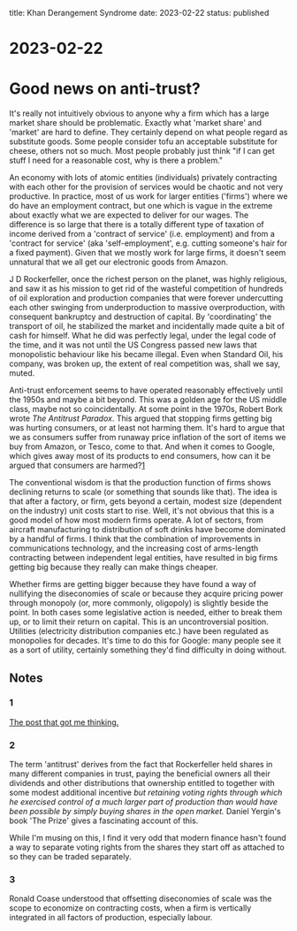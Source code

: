 title: Khan Derangement Syndrome
date: 2023-02-22
status: published

# 2023-02-22
# Good news on anti-trust?

It's really not intuitively obvious to anyone why a firm which has a large market share
should be problematic. 
Exactly what 'market share' and 'market' are hard to define. 
They certainly depend on what people regard as substitute goods. 
Some people consider tofu an acceptable substitute for cheese, others not so much.
Most  people probably just think "if I can get stuff I need for a reasonable cost, why is there a problem."

An economy with lots of atomic entities (individuals) privately contracting with each other 
for the provision of services would be chaotic and not very productive. In practice, most of us work for larger entities ('firms') where we do have an employment contract, but one which is vague in the extreme about exactly what we are expected to deliver for our wages.
The difference is so large that there is a totally different type of taxation of income derived from a 'contract of service' (i.e. employment) and from a 'contract for service' (aka 'self-employment', e.g. cutting someone's hair for a fixed payment). Given that we mostly work for large firms, it doesn't seem unnatural that we all get our electronic goods from Amazon.

J D Rockerfeller, once the richest person on the planet, was highly religious, and saw it as his mission to get rid of the wasteful competition of hundreds of oil exploration and production companies that were forever undercutting each other swinging from underproduction to massive overproduction, with consequent bankruptcy and destruction of capital. By 'coordinating' the transport of oil, he stabilized the market and incidentally made quite a bit of cash for himself. What he did was perfectly legal, under the legal code of the time, and it was not until the US Congress passed new laws that monopolistic behaviour like
his became illegal. Even when Standard Oil, his company, was broken up, the extent of real competition was, shall we say, muted. 

Anti-trust enforcement seems to have operated reasonably effectively until the 1950s and maybe a bit beyond. This was a golden age for the US middle class, maybe not so coincidentally. At some point in the 1970s, 
Robert Bork wrote _The Antitrust Paradox_. This argued that stopping firms getting big was hurting consumers, or at least not harming them. 
It's hard to argue that we as consumers suffer from runaway price inflation of the sort of items we buy from Amazon, or Tesco, come to that. And when it comes to Google, which gives away most of its products to end consumers, how can it be argued that consumers are harmed?[1](#they-can)

The conventional wisdom is that the production function of firms shows declining returns to scale (or something that sounds like that). The idea is that after a factory, or firm, gets beyond a certain, modest size (dependent on the industry) unit costs start to rise. 
Well, it's not obvious that this is a good model of how most modern firms operate.
A lot of sectors, from aircraft manufacturing to distribution of soft drinks have become dominated by a handful of firms.
I think that the combination of improvements in communications technology, and the increasing cost of arms-length contracting between independent legal entities, have resulted in big firms getting big because they really can make things cheaper.  

Whether firms are getting bigger because they have found a way of nullifying the diseconomies of scale or because they acquire pricing power through monopoly (or, more commonly, oligopoly) is slightly beside the point. In both cases some legislative action is needed, either to break them up, or to limit their return on capital. 
This is an uncontroversial position. Utilities (electricity distribution companies etc.) have been regulated as monopolies for decades. It's time to do this for Google: many people see it as a sort of utility, certainly something they'd find difficulty in doing without.
 
## Notes

### 1
[The post that got me thinking.](https://mattstoller.substack.com/p/on-lina-khan-derangement-syndrome?publication_id=11524&post_id=103122497&isFreemail=true)

### 2
The term 'antitrust' derives from the fact that Rockerfeller held shares in many different companies in trust, paying the beneficial owners all their dividends and other distributions that ownership entitled to together with some modest additional incentive _but retaining voting rights through which he exercised control of a much larger part of production than would have been possible by simply buying shares in the open market._ Daniel Yergin's book 'The Prize' gives a fascinating account of this. 

While I'm musing on this, I find it very odd that modern finance hasn't found a way to separate voting rights from the shares they start off as attached to so they can be traded separately.

### 3
Ronald Coase understood that offsetting diseconomies of scale was the scope to economize on contracting costs, when a firm is vertically integrated in all factors of production, especially labour. 

